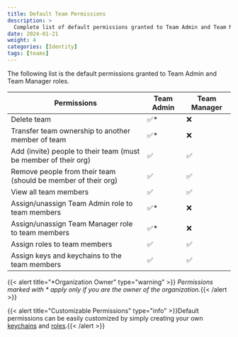 ```yaml
---
title: Default Team Permissions
description: >
  Complete list of default permissions granted to Team Admin and Team Manager roles.
date: 2024-01-21
weight: 4
categories: [Identity]
tags: [teams]
---
```

The following list is the default permissions granted to Team Admin and Team Manager roles.

| Permissions                                                     | Team Admin  | Team Manager |
|-----------------------------------------------------------------|-------------|--------------|
| Delete team                                                     | ✅*        | ❌           |
| Transfer team ownership to another member of team               | ✅*        | ❌           |
| Add (invite) people to their team (must be member of their org) | ✅         | ✅           |
| Remove people from their team (should be member of their org)   | ✅         | ✅           |
| View all team members                                           | ✅         | ✅           |
| Assign/unassign Team Admin role to team members                      | ✅*        | ❌           |
| Assign/unassign Team Manager role to team members                    | ✅*        | ❌           |
| Assign roles to team members                                    | ✅         | ✅           |
| Assign keys and keychains to the team members                   | ✅         | ✅           |

{{< alert title="*Organization Owner" type="warning" >}}
_Permissions marked with * apply only if you are the owner of the organization._{{< /alert >}}

{{< alert title="Customizable Permissions" type="info" >}}Default permissions can be easily customized by simply creating your own [keychains](/cloud/security/keychains/) and [roles](/cloud/security/roles).{{< /alert >}}